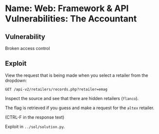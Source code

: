 # Name: Web: Framework & API Vulnerabilities: The Accountant

## Vulnerability

Broken access control

## Exploit

View the request that is being made when you select a retailer from the dropdown:

`GET /api-v2/retailers/records.php?retailer=emag`

Inspect the source and see that there are hidden retailers (`flanco`).

The flag is retrieved if you guess and make a request for the `altex` retailer.

(CTRL-F in the response text)

Exploit in `../sol/solution.py`.
